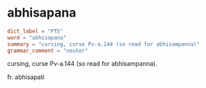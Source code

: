# abhisapana

``` toml
dict_label = "PTS"
word = "abhisapana"
summary = "cursing, curse Pv-a.144 (so read for abhisampanna)"
grammar_comment = "neuter"
```

cursing, curse Pv\-a.144 (so read for abhisampanna).

fr. abhisapati

